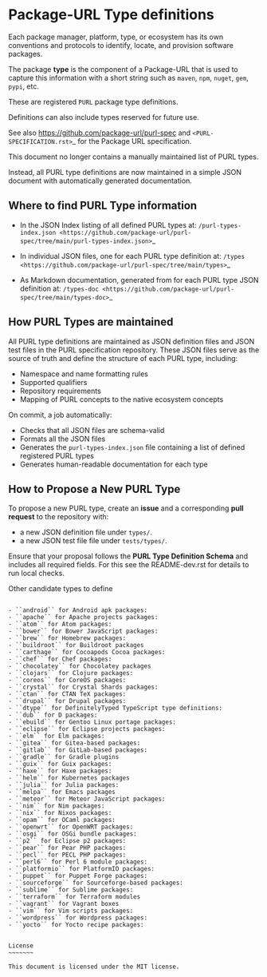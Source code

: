 Package-URL Type definitions
============================

Each package manager, platform, type, or ecosystem has its own conventions
and protocols to identify, locate, and provision software packages.

The package **type** is the component of a Package-URL that is used to
capture this information with a short string such as ``maven``, ``npm``,
``nuget``, ``gem``, ``pypi``, etc.

These are registered ``PURL`` package type definitions.

Definitions can also include types reserved for future use.

See also https://github.com/package-url/purl-spec and
`<PURL-SPECIFICATION.rst>`_ for the Package URL specification.

This document no longer contains a manually maintained list of PURL types.

Instead, all PURL type definitions are now maintained in a simple JSON
document with automatically generated documentation.


Where to find PURL Type information
--------------------------------------

- In the JSON Index listing of all defined PURL types at:
  `/purl-types-index.json <https://github.com/package-url/purl-spec/tree/main/purl-types-index.json>`_

- In individual JSON files, one for each PURL type definition at:
  `/types <https://github.com/package-url/purl-spec/tree/main/types>`_

- As Markdown documentation, generated from for each PURL type JSON
  definition at:
  `/types-doc <https://github.com/package-url/purl-spec/tree/main/types-doc>`_


How PURL Types are maintained
------------------------------

All PURL type definitions are maintained as JSON definition files  and JSON
test files in the PURL specification repository. These JSON files serve as
the source of truth and define the structure of each PURL type, including:

- Namespace and name formatting rules
- Supported qualifiers
- Repository requirements
- Mapping of PURL concepts to the native ecosystem concepts

On commit, a job automatically:

- Checks that all JSON files are schema-valid
- Formats all the JSON files
- Generates the ``purl-types-index.json`` file containing a list of defined
  registered PURL types
- Generates human-readable documentation for each type


How to Propose a New PURL Type
------------------------------

To propose a new PURL type, create an **issue** and a corresponding
**pull request** to the repository with:

 - a new JSON definition file under `types/`.
 - a new JSON test file file under `tests/types/`.

Ensure that your proposal follows the **PURL Type Definition Schema** and
includes all required fields. For this see the README-dev.rst for details to
run local checks.



Other candidate types to define
~~~~~~~~~~~~~~~~~~~~~~~~~~~~~~~~

- ``android`` for Android apk packages:
- ``apache`` for Apache projects packages:
- ``atom`` for Atom packages:
- ``bower`` for Bower JavaScript packages:
- ``brew`` for Homebrew packages:
- ``buildroot`` for Buildroot packages
- ``carthage`` for Cocoapods Cocoa packages:
- ``chef`` for Chef packages:
- ``chocolatey`` for Chocolatey packages
- ``clojars`` for Clojure packages:
- ``coreos`` for CoreOS packages:
- ``crystal`` for Crystal Shards packages:
- ``ctan`` for CTAN TeX packages:
- ``drupal`` for Drupal packages:
- ``dtype`` for DefinitelyTyped TypeScript type definitions:
- ``dub`` for D packages:
- ``ebuild`` for Gentoo Linux portage packages:
- ``eclipse`` for Eclipse projects packages:
- ``elm`` for Elm packages:
- ``gitea`` for Gitea-based packages:
- ``gitlab`` for GitLab-based packages:
- ``gradle`` for Gradle plugins
- ``guix`` for Guix packages:
- ``haxe`` for Haxe packages:
- ``helm`` for Kubernetes packages
- ``julia`` for Julia packages:
- ``melpa`` for Emacs packages
- ``meteor`` for Meteor JavaScript packages:
- ``nim`` for Nim packages:
- ``nix`` for Nixos packages:
- ``opam`` for OCaml packages:
- ``openwrt`` for OpenWRT packages:
- ``osgi`` for OSGi bundle packages:
- ``p2`` for Eclipse p2 packages:
- ``pear`` for Pear PHP packages:
- ``pecl`` for PECL PHP packages:
- ``perl6`` for Perl 6 module packages:
- ``platformio`` for PlatformIO packages:
- ``puppet`` for Puppet Forge packages:
- ``sourceforge`` for Sourceforge-based packages:
- ``sublime`` for Sublime packages:
- ``terraform`` for Terraform modules
- ``vagrant`` for Vagrant boxes
- ``vim`` for Vim scripts packages:
- ``wordpress`` for Wordpress packages:
- ``yocto`` for Yocto recipe packages:


License
~~~~~~~

This document is licensed under the MIT license.
